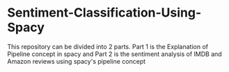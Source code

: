 # Sentiment-Classification-Using-Spacy
This repository can be divided into 2 parts. Part 1 is the Explanation of Pipeline concept in spacy and Part 2 is the sentiment analysis of IMDB and Amazon reviews using spacy's pipeline concept 
